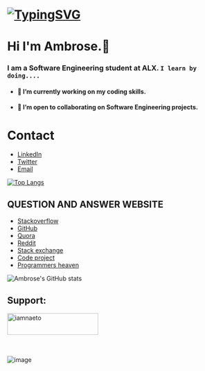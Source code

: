 # [![TypingSVG](https://readme-typing-svg.demolab.com?lines=Hey!+You+Are+Welcome+To+My+Profile;My+Name+Is+LORDWILL;I+Am+Passionate+About+Coding;I+Learn+By+Doing)](https://git.io/typing-svg)
# Hi I'm Ambrose.👋

### I am a Software Engineering student at ALX. `I learn by doing....`

- #### 🔭 I’m currently working on my coding skills.
- #### 👯 I’m open to collaborating on Software Engineering projects.

# Contact 
* [LinkedIn](https://www.linkedin.com/in/ambrose-m-/)
* [Twitter](https://twitter.com/gich_mk)
* [Email](mailto:gichmuriuki21@gmail.com)

[![Top Langs](https://github-readme-stats.vercel.app/api/top-langs/?username=Gich-M&layout=compact)](https://github.com/Gich-M/github-readme-stats)

## QUESTION AND ANSWER WEBSITE 
* [Stackoverflow](https://Stackoverflow.com/)
* [GitHub](https://github.com/)
* [Quora](https://quora.com/)
* [Reddit](https://reddit.com/)
* [Stack exchange](https://Stackexchange.com/)
* [Code project](https://codeproject.com/)
* [Programmers heaven](https://programmersheaven.com/)

![Ambrose's GitHub stats](https://github-readme-stats.vercel.app/api?username=Gich-M&show_icons=true&theme=radical)

<h2 align="left">Support:</h2>
<p><a href="https://www.buymeacoffee.com/lordwill"> <img align="left" src="https://cdn.buymeacoffee.com/buttons/v2/default-yellow.png" height="50" width="210" alt="iamnaeto" /></a></p><br><br><br><br><br>

![image]()

